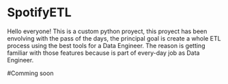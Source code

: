 # SpotifyETL

Hello everyone!
This is a custom python proyect, this proyect has been envolving with the pass of the days, the principal goal is create a whole ETL process using the best tools for a Data Engineer. The reason is getting familiar with those features because is part of every-day job as Data Engineer.

#Comming soon
#